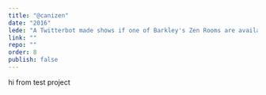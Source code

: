 ```yaml
---
title: "@canizen"
date: "2016"
lede: "A Twitterbot made shows if one of Barkley's Zen Rooms are available."
link: ""
repo: ""
order: 8
publish: false
---
```


hi from test project
